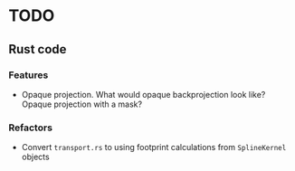 # TODO 

## Rust code

### Features

- Opaque projection.  What would opaque backprojection look like?  Opaque 
    projection with a mask?

### Refactors

- Convert `transport.rs` to using footprint calculations from `SplineKernel` objects

